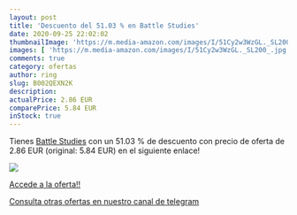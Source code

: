 ```yaml
---
layout: post
title: 'Descuento del 51.03 % en Battle Studies'
date: 2020-09-25 22:02:02
thumbnailImage: 'https://m.media-amazon.com/images/I/51Cy2w3WzGL._SL200_.jpg'
images: [ 'https://m.media-amazon.com/images/I/51Cy2w3WzGL._SL200_.jpg' ]
comments: true
category: ofertas
author: ring
slug: B002QEXN2K
description:
actualPrice: 2.86 EUR
comparePrice: 5.84 EUR
inStock: true
---
```


Tienes [Battle Studies](https://www.amazon.com/dp/B002QEXN2K/?tag=redken08-20) con un 51.03 % de descuento con precio de oferta de 2.86 EUR (original: 5.84 EUR) en el siguiente enlace!

[![](https://m.media-amazon.com/images/I/51Cy2w3WzGL._SL200_.jpg)](https://www.amazon.com/dp/B002QEXN2K/?tag=redken08-20)

[Accede a la oferta!!](https://www.amazon.com/dp/B002QEXN2K/?tag=redken08-20)

[Consulta otras ofertas en nuestro canal de telegram](https://t.me/s/ofertas25)

